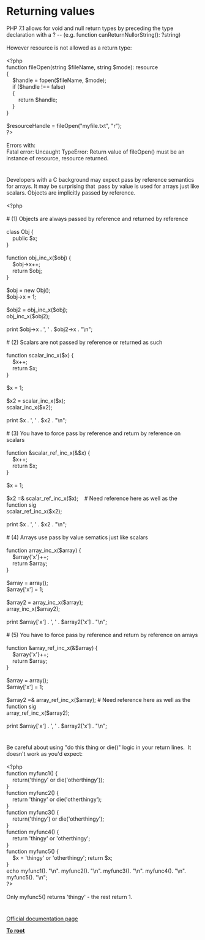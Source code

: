 # Returning values




<div class="phpcode"><span class="html">
PHP 7.1 allows for void and null return types by preceding the type declaration with a ? -- (e.g. function canReturnNullorString(): ?string) <br><br>However resource is not allowed as a return type:<br><br><span class="default">&lt;?php<br></span><span class="keyword">function </span><span class="default">fileOpen</span><span class="keyword">(</span><span class="default">string $fileName</span><span class="keyword">, </span><span class="default">string $mode</span><span class="keyword">): </span><span class="default">resource<br></span><span class="keyword">{<br>&#xA0; &#xA0; </span><span class="default">$handle </span><span class="keyword">= </span><span class="default">fopen</span><span class="keyword">(</span><span class="default">$fileName</span><span class="keyword">, </span><span class="default">$mode</span><span class="keyword">);<br>&#xA0; &#xA0; if (</span><span class="default">$handle </span><span class="keyword">!== </span><span class="default">false</span><span class="keyword">)<br>&#xA0; &#xA0; {<br>&#xA0; &#xA0; &#xA0; &#xA0; return </span><span class="default">$handle</span><span class="keyword">;<br>&#xA0; &#xA0; }<br>}<br><br></span><span class="default">$resourceHandle </span><span class="keyword">= </span><span class="default">fileOpen</span><span class="keyword">(</span><span class="string">&quot;myfile.txt&quot;</span><span class="keyword">, </span><span class="string">&quot;r&quot;</span><span class="keyword">);<br></span><span class="default">?&gt;<br></span><br>Errors with:<br>Fatal error: Uncaught TypeError: Return value of fileOpen() must be an instance of resource, resource returned.</span>
</div>
  

#


<div class="phpcode"><span class="html">
Developers with a C background may expect pass by reference semantics for arrays. It may be surprising that&#xA0; pass by value is used for arrays just like scalars. Objects are implicitly passed by reference.<br><br><span class="default">&lt;?php<br><br></span><span class="comment"># (1) Objects are always passed by reference and returned by reference<br><br></span><span class="keyword">class </span><span class="default">Obj </span><span class="keyword">{<br>&#xA0; &#xA0; public </span><span class="default">$x</span><span class="keyword">;<br>}<br><br>function </span><span class="default">obj_inc_x</span><span class="keyword">(</span><span class="default">$obj</span><span class="keyword">) {<br>&#xA0; &#xA0; </span><span class="default">$obj</span><span class="keyword">-&gt;</span><span class="default">x</span><span class="keyword">++;<br>&#xA0; &#xA0; return </span><span class="default">$obj</span><span class="keyword">;<br>}<br><br></span><span class="default">$obj </span><span class="keyword">= new </span><span class="default">Obj</span><span class="keyword">();<br></span><span class="default">$obj</span><span class="keyword">-&gt;</span><span class="default">x </span><span class="keyword">= </span><span class="default">1</span><span class="keyword">;<br><br></span><span class="default">$obj2 </span><span class="keyword">= </span><span class="default">obj_inc_x</span><span class="keyword">(</span><span class="default">$obj</span><span class="keyword">);<br></span><span class="default">obj_inc_x</span><span class="keyword">(</span><span class="default">$obj2</span><span class="keyword">);<br><br>print </span><span class="default">$obj</span><span class="keyword">-&gt;</span><span class="default">x </span><span class="keyword">. </span><span class="string">&apos;, &apos; </span><span class="keyword">. </span><span class="default">$obj2</span><span class="keyword">-&gt;</span><span class="default">x </span><span class="keyword">. </span><span class="string">&quot;\n&quot;</span><span class="keyword">;<br><br></span><span class="comment"># (2) Scalars are not passed by reference or returned as such<br><br></span><span class="keyword">function </span><span class="default">scalar_inc_x</span><span class="keyword">(</span><span class="default">$x</span><span class="keyword">) {<br>&#xA0; &#xA0; </span><span class="default">$x</span><span class="keyword">++;<br>&#xA0; &#xA0; return </span><span class="default">$x</span><span class="keyword">;<br>}<br><br></span><span class="default">$x </span><span class="keyword">= </span><span class="default">1</span><span class="keyword">;<br><br></span><span class="default">$x2 </span><span class="keyword">= </span><span class="default">scalar_inc_x</span><span class="keyword">(</span><span class="default">$x</span><span class="keyword">);<br></span><span class="default">scalar_inc_x</span><span class="keyword">(</span><span class="default">$x2</span><span class="keyword">);<br><br>print </span><span class="default">$x </span><span class="keyword">. </span><span class="string">&apos;, &apos; </span><span class="keyword">. </span><span class="default">$x2 </span><span class="keyword">. </span><span class="string">&quot;\n&quot;</span><span class="keyword">;<br><br></span><span class="comment"># (3) You have to force pass by reference and return by reference on scalars<br><br></span><span class="keyword">function &amp;</span><span class="default">scalar_ref_inc_x</span><span class="keyword">(&amp;</span><span class="default">$x</span><span class="keyword">) {<br>&#xA0; &#xA0; </span><span class="default">$x</span><span class="keyword">++;<br>&#xA0; &#xA0; return </span><span class="default">$x</span><span class="keyword">;<br>}<br><br></span><span class="default">$x </span><span class="keyword">= </span><span class="default">1</span><span class="keyword">;<br><br></span><span class="default">$x2 </span><span class="keyword">=&amp; </span><span class="default">scalar_ref_inc_x</span><span class="keyword">(</span><span class="default">$x</span><span class="keyword">);&#xA0; &#xA0; </span><span class="comment"># Need reference here as well as the function sig<br></span><span class="default">scalar_ref_inc_x</span><span class="keyword">(</span><span class="default">$x2</span><span class="keyword">);<br><br>print </span><span class="default">$x </span><span class="keyword">. </span><span class="string">&apos;, &apos; </span><span class="keyword">. </span><span class="default">$x2 </span><span class="keyword">. </span><span class="string">&quot;\n&quot;</span><span class="keyword">;<br><br></span><span class="comment"># (4) Arrays use pass by value sematics just like scalars<br><br></span><span class="keyword">function </span><span class="default">array_inc_x</span><span class="keyword">(</span><span class="default">$array</span><span class="keyword">) {<br>&#xA0; &#xA0; </span><span class="default">$array</span><span class="keyword">{</span><span class="string">&apos;x&apos;</span><span class="keyword">}++;<br>&#xA0; &#xA0; return </span><span class="default">$array</span><span class="keyword">;<br>}<br><br></span><span class="default">$array </span><span class="keyword">= array();<br></span><span class="default">$array</span><span class="keyword">[</span><span class="string">&apos;x&apos;</span><span class="keyword">] = </span><span class="default">1</span><span class="keyword">;<br><br></span><span class="default">$array2 </span><span class="keyword">= </span><span class="default">array_inc_x</span><span class="keyword">(</span><span class="default">$array</span><span class="keyword">);<br></span><span class="default">array_inc_x</span><span class="keyword">(</span><span class="default">$array2</span><span class="keyword">);<br><br>print </span><span class="default">$array</span><span class="keyword">[</span><span class="string">&apos;x&apos;</span><span class="keyword">] . </span><span class="string">&apos;, &apos; </span><span class="keyword">. </span><span class="default">$array2</span><span class="keyword">[</span><span class="string">&apos;x&apos;</span><span class="keyword">] . </span><span class="string">&quot;\n&quot;</span><span class="keyword">;<br><br></span><span class="comment"># (5) You have to force pass by reference and return by reference on arrays<br><br></span><span class="keyword">function &amp;</span><span class="default">array_ref_inc_x</span><span class="keyword">(&amp;</span><span class="default">$array</span><span class="keyword">) {<br>&#xA0; &#xA0; </span><span class="default">$array</span><span class="keyword">{</span><span class="string">&apos;x&apos;</span><span class="keyword">}++;<br>&#xA0; &#xA0; return </span><span class="default">$array</span><span class="keyword">;<br>}<br><br></span><span class="default">$array </span><span class="keyword">= array();<br></span><span class="default">$array</span><span class="keyword">[</span><span class="string">&apos;x&apos;</span><span class="keyword">] = </span><span class="default">1</span><span class="keyword">;<br><br></span><span class="default">$array2 </span><span class="keyword">=&amp; </span><span class="default">array_ref_inc_x</span><span class="keyword">(</span><span class="default">$array</span><span class="keyword">); </span><span class="comment"># Need reference here as well as the function sig<br></span><span class="default">array_ref_inc_x</span><span class="keyword">(</span><span class="default">$array2</span><span class="keyword">);<br><br>print </span><span class="default">$array</span><span class="keyword">[</span><span class="string">&apos;x&apos;</span><span class="keyword">] . </span><span class="string">&apos;, &apos; </span><span class="keyword">. </span><span class="default">$array2</span><span class="keyword">[</span><span class="string">&apos;x&apos;</span><span class="keyword">] . </span><span class="string">&quot;\n&quot;</span><span class="keyword">;</span>
</span>
</div>
  

#


<div class="phpcode"><span class="html">
Be careful about using &quot;do this thing or die()&quot; logic in your return lines.&#xA0; It doesn&apos;t work as you&apos;d expect:<br><br><span class="default">&lt;?php<br></span><span class="keyword">function </span><span class="default">myfunc1</span><span class="keyword">() {<br>&#xA0; &#xA0; return(</span><span class="string">&apos;thingy&apos; </span><span class="keyword">or die(</span><span class="string">&apos;otherthingy&apos;</span><span class="keyword">));<br>}<br>function </span><span class="default">myfunc2</span><span class="keyword">() {<br>&#xA0; &#xA0; return </span><span class="string">&apos;thingy&apos; </span><span class="keyword">or die(</span><span class="string">&apos;otherthingy&apos;</span><span class="keyword">);<br>}<br>function </span><span class="default">myfunc3</span><span class="keyword">() {<br>&#xA0; &#xA0; return(</span><span class="string">&apos;thingy&apos;</span><span class="keyword">) or die(</span><span class="string">&apos;otherthingy&apos;</span><span class="keyword">);<br>}<br>function </span><span class="default">myfunc4</span><span class="keyword">() {<br>&#xA0; &#xA0; return </span><span class="string">&apos;thingy&apos; </span><span class="keyword">or </span><span class="string">&apos;otherthingy&apos;</span><span class="keyword">;<br>}<br>function </span><span class="default">myfunc5</span><span class="keyword">() {<br>&#xA0; &#xA0; </span><span class="default">$x </span><span class="keyword">= </span><span class="string">&apos;thingy&apos; </span><span class="keyword">or </span><span class="string">&apos;otherthingy&apos;</span><span class="keyword">; return </span><span class="default">$x</span><span class="keyword">;<br>}<br>echo </span><span class="default">myfunc1</span><span class="keyword">(). </span><span class="string">&quot;\n&quot;</span><span class="keyword">. </span><span class="default">myfunc2</span><span class="keyword">(). </span><span class="string">&quot;\n&quot;</span><span class="keyword">. </span><span class="default">myfunc3</span><span class="keyword">(). </span><span class="string">&quot;\n&quot;</span><span class="keyword">. </span><span class="default">myfunc4</span><span class="keyword">(). </span><span class="string">&quot;\n&quot;</span><span class="keyword">. </span><span class="default">myfunc5</span><span class="keyword">(). </span><span class="string">&quot;\n&quot;</span><span class="keyword">;<br></span><span class="default">?&gt;<br></span><br>Only myfunc5() returns &apos;thingy&apos; - the rest return 1.</span>
</div>
  

#

[Official documentation page](https://www.php.net/manual/en/functions.returning-values.php)

**[To root](/)**